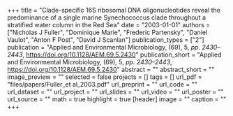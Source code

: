 +++
title = "Clade-specific 16S ribosomal DNA oligonucleotides reveal the predominance of a single marine Synechococcus clade throughout a stratified water column in the Red Sea"
date = "2003-01-01"
authors = ["Nicholas J Fuller", "Dominique Marie", "Frederic Partensky", "Daniel Vaulot", "Anton F Post", "David J Scanlan"]
publication_types = ["2"]
publication = "Applied and Environmental Microbiology, (69), 5, _pp. 2430–2443_, https://doi.org/10.1128/AEM.69.5.2430"
publication_short = "Applied and Environmental Microbiology, (69), 5, _pp. 2430–2443_, https://doi.org/10.1128/AEM.69.5.2430"
abstract = ""
abstract_short = ""
image_preview = ""
selected = false
projects = []
tags = []
url_pdf = "files/papers/Fuller_et al_2003.pdf"
url_preprint = ""
url_code = ""
url_dataset = ""
url_project = ""
url_slides = ""
url_video = ""
url_poster = ""
url_source = ""
math = true
highlight = true
[header]
image = ""
caption = ""
+++
